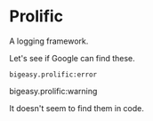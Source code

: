 # Prolific

A logging framework.

Let's see if Google can find these.

`bigeasy.prolific:error`


bigeasy.prolific:warning

It doesn't seem to find them in code.
